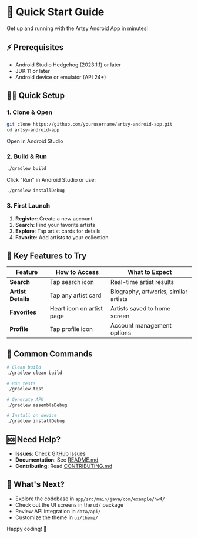 # 🚀 Quick Start Guide

Get up and running with the Artsy Android App in minutes!

## ⚡ Prerequisites

- Android Studio Hedgehog (2023.1.1) or later
- JDK 11 or later
- Android device or emulator (API 24+)

## 🏃‍♂️ Quick Setup

### 1. Clone & Open
```bash
git clone https://github.com/yourusername/artsy-android-app.git
cd artsy-android-app
```
Open in Android Studio

### 2. Build & Run
```bash
./gradlew build
```
Click "Run" in Android Studio or use:
```bash
./gradlew installDebug
```

### 3. First Launch
1. **Register**: Create a new account
2. **Search**: Find your favorite artists
3. **Explore**: Tap artist cards for details
4. **Favorite**: Add artists to your collection

## 🎯 Key Features to Try

| Feature | How to Access | What to Expect |
|---------|---------------|----------------|
| **Search** | Tap search icon | Real-time artist results |
| **Artist Details** | Tap any artist card | Biography, artworks, similar artists |
| **Favorites** | Heart icon on artist page | Artists saved to home screen |
| **Profile** | Tap profile icon | Account management options |

## 🔧 Common Commands

```bash
# Clean build
./gradlew clean build

# Run tests
./gradlew test

# Generate APK
./gradlew assembleDebug

# Install on device
./gradlew installDebug
```

## 🆘 Need Help?

- **Issues**: Check [GitHub Issues](https://github.com/yourusername/artsy-android-app/issues)
- **Documentation**: See [README.md](README.md)
- **Contributing**: Read [CONTRIBUTING.md](CONTRIBUTING.md)

## 🎨 What's Next?

- Explore the codebase in `app/src/main/java/com/example/hw4/`
- Check out the UI screens in the `ui/` package
- Review API integration in `data/api/`
- Customize the theme in `ui/theme/`

Happy coding! 🎨
